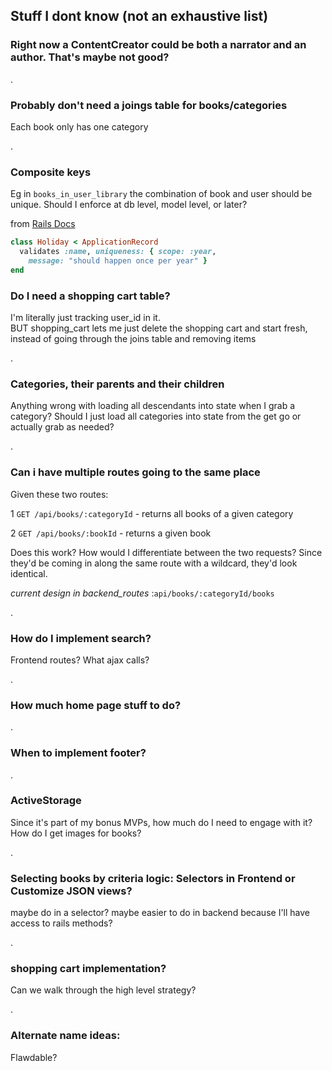 
## Stuff I dont know (not an exhaustive list)

### Right now a ContentCreator could be both a narrator and an author.  That's maybe not good?

.

### Probably don't need a joings table for books/categories
Each book only has one category

.

### Composite keys
Eg in `books_in_user_library` the combination of book and user should be unique.
Should I enforce at db level, model level, or later?

from [Rails Docs](https://guides.rubyonrails.org/active_record_validations.html#uniqueness)
```ruby
class Holiday < ApplicationRecord
  validates :name, uniqueness: { scope: :year,
    message: "should happen once per year" }
end
```

### Do I need a shopping cart table?
I'm literally just tracking user_id in it.  
BUT shopping_cart lets me just delete the shopping cart and start fresh, instead
 of going through the joins table and removing items 

.

### Categories, their parents and their children
Anything wrong with loading all descendants into state when I grab a category?
Should I just load all categories into state from the get go or actually grab as needed?

.

### Can i have multiple routes going to the same place
Given these two routes:

1 `GET /api/books/:categoryId` - returns all books of a given category

2 `GET /api/books/:bookId` - returns a given book

Does this work?  How would I differentiate between the two
 requests? Since they'd be coming in along the same route with a wildcard, they'd
 look identical.

*current design in backend_routes*
:`api/books/:categoryId/books`

.

### How do I implement search?
Frontend routes?
What ajax calls?

.

### How much home page stuff to do?

.

### When to implement footer?

.

### ActiveStorage
Since it's part of my bonus MVPs, how much do I need to engage with it?
How do I get images for books?

.

### Selecting books by criteria logic: Selectors in Frontend or Customize JSON views?
maybe do in a selector?  maybe easier to do in backend because I'll have access to rails methods?

.

### shopping cart implementation?
Can we walk through the high level strategy?

.

### Alternate name ideas: 
Flawdable?  